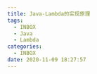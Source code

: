 ```yaml
---
title: Java-Lambda的实现原理
tags:
  - INBOX
  - Java
  - Lambda
categories:
  - INBOX
date: 2020-11-09 18:27:57
---
```


